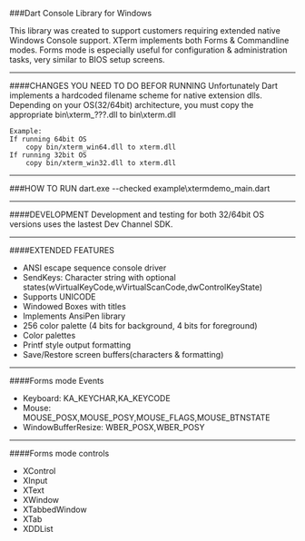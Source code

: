 
###Dart Console Library for Windows

This library was created to support customers requiring extended native Windows Console support.
XTerm implements both Forms & Commandline modes. Forms mode is especially useful for configuration &
administration tasks, very similar to BIOS setup screens.

------------------------------------
####CHANGES YOU NEED TO DO BEFOR RUNNING
Unfortunately Dart implements a hardcoded filename scheme for native extension dlls. Depending on your OS(32/64bit) architecture, you must copy the appropriate bin\xterm_???.dll to bin\xterm.dll 
	
	Example:
	If running 64bit OS
		copy bin/xterm_win64.dll to xterm.dll
	If running 32bit OS
		copy bin/xterm_win32.dll to xterm.dll

------------------------------------
###HOW TO RUN
dart.exe --checked  example\xtermdemo_main.dart
 
------------------------------------
####DEVELOPMENT
Development and testing for both 32/64bit OS versions uses the lastest Dev Channel SDK.  
 
------------------------------------
####EXTENDED FEATURES
- ANSI escape sequence console driver
- SendKeys: Character string with optional states(wVirtualKeyCode,wVirtualScanCode,dwControlKeyState)
- Supports UNICODE
- Windowed Boxes with titles
- Implements AnsiPen library
- 256 color palette (4 bits for background, 4 bits for foreground)
- Color palettes
- Printf style output formatting
- Save/Restore screen buffers(characters & formatting)

------------------------------------
####Forms mode Events
- Keyboard: KA_KEYCHAR,KA_KEYCODE
- Mouse: MOUSE_POSX,MOUSE_POSY,MOUSE_FLAGS,MOUSE_BTNSTATE
- WindowBufferResize: WBER_POSX,WBER_POSY

------------------------------------
####Forms mode controls
- XControl
- XInput
- XText
- XWindow
- XTabbedWindow
- XTab
- XDDList
